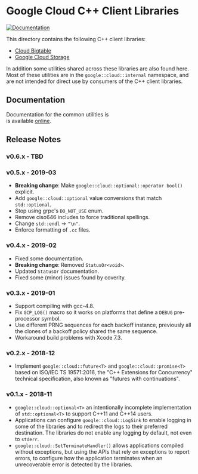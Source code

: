 # Google Cloud C++ Client Libraries

[![Documentation][doxygen-shield]][doxygen-link]

[doxygen-shield]: https://img.shields.io/badge/documentation-master-brightgreen.svg
[doxygen-link]: http://googleapis.github.io/google-cloud-cpp/
[quickstart-link]: http://googleapis.github.io/google-cloud-cpp/

This directory contains the following C++ client libraries:

*   [Cloud Bigtable](bigtable/README.md)
*   [Google Cloud Storage](storage/README.md)

In addition some utilities shared across these libraries are also found here.
Most of these utilities are in the `google::cloud::internal` namespace, and are
not intended for direct use by consumers of the C++ client libraries.

## Documentation

Documentation for the common utilities is \
is available [online][doxygen-link].

## Release Notes

### v0.6.x - TBD

### v0.5.x - 2019-03

*   **Breaking change**: Make `google::cloud::optional::operator bool()`
    explicit.
*   Add `google::cloud::optional` value conversions that match `std::optional`.
*   Stop using grpc's `DO_NOT_USE` enum.
*   Remove ciso646 includes to force traditional spellings.
*   Change `std::endl` -> `"\n"`.
*   Enforce formatting of `.cc` files.

### v0.4.x - 2019-02

*   Fixed some documentation.
*   **Breaking change**: Removed `StatusOr<void>`.
*   Updated `StatusOr` documentation.
*   Fixed some (minor) issues found by coverity.

### v0.3.x - 2019-01

*   Support compiling with gcc-4.8.
*   Fix `GCP_LOG()` macro so it works on platforms that define a `DEBUG`
    pre-processor symbol.
*   Use different PRNG sequences for each backoff instance, previously all the
    clones of a backoff policy shared the same sequence.
*   Workaround build problems with Xcode 7.3.

### v0.2.x - 2018-12

*   Implement `google::cloud::future<T>` and `google::cloud::promise<T>` based
    on ISO/IEC TS 19571:2016, the "C++ Extensions for Concurrency" technical
    specification, also known as "futures with continuations".

### v0.1.x - 2018-11

*   `google::cloud::optional<T>` an intentionally incomplete implementation of
    `std::optional<T>` to support C++11 and C++14 users.
*   Applications can configure `google::cloud::LogSink` to enable logging in
    some of the libraries and to redirect the logs to their preferred
    destination. The libraries do not enable any logging by default, not even to
    `stderr`.
*   `google::cloud::SetTerminateHandler()` allows applications compiled without
    exceptions, but using the APIs that rely on exceptions to report errors, to
    configure how the application terminates when an unrecoverable error is
    detected by the libraries.
